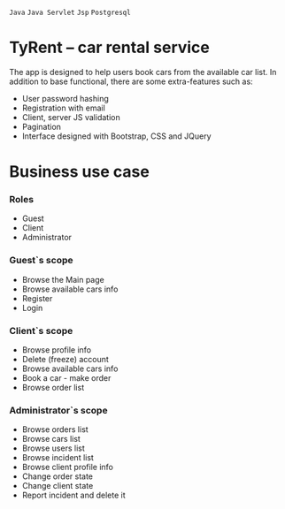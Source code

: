 <p>
  <code>Java</code>
  <code>Java Servlet</code>
  <code>Jsp</code>
  <code>Postgresql</code>
</p>

# TyRent – car rental service
The app is designed to help users book cars from the available car list. In addition to base functional, there are some extra-features such as:
<ul>
<li>User password hashing</li>
<li>Registration with email</li>
<li>Client, server JS validation</li>
<li>Pagination</li>
<li>Interface designed with Bootstrap, CSS and JQuery</li>
</ul>

# Business use case

<h3>Roles</h3>
<ul>
<li>Guest</li>
<li>Client</li>
<li>Administrator</li>
</ul>

<h3>Guest`s scope</h3>
<ul>
<li>Browse the Main page</li>
<li>Browse available cars info</li>
<li>Register</li>
<li>Login</li>
</ul>

<h3>Client`s scope</h3>
<ul>
<li>Browse profile info</li>
<li>Delete (freeze) account</li>
<li>Browse available cars info</li>
<li>Book a car - make order</li>
<li>Browse order list</li>
</ul>

<h3>Administrator`s scope</h3>
<ul>
<li>Browse orders list</li>
<li>Browse cars list</li>
<li>Browse users list</li>
<li>Browse incident list</li>
<li>Browse client profile info</li>
<li>Change order state</li>
<li>Change client state</li>
<li>Report incident and delete it</li>  
</ul>

